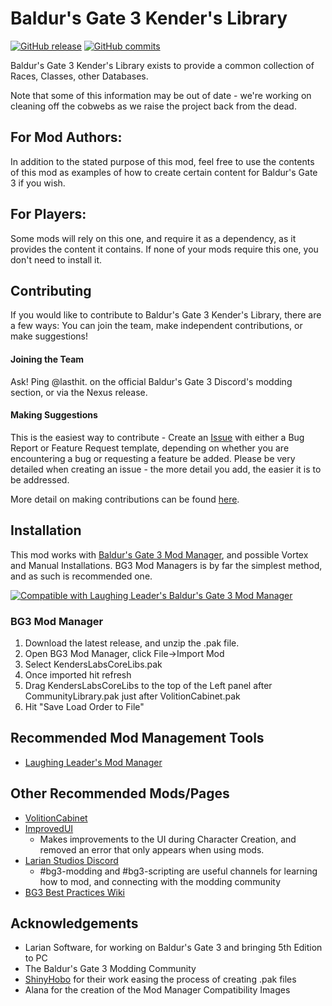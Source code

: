 # Baldur's Gate 3 Kender's Library

[![GitHub release](https://img.shields.io/github/v/tag/novus213/BG3_KendersLabsCoreLibs?label=Latest%20Version)](https://GitHub.com/novus213/BG3_KendersLabsCoreLibs/releases/) [![GitHub commits](https://img.shields.io/github/commits-since/novus213/BG3_KendersLabsCoreLibs/main)](https://GitHub.com/novus213/BG3_KendersLabsCoreLibs/commit/)

Baldur's Gate 3 Kender's Library exists to provide a common collection of
Races, Classes, other Databases.

Note that some of this information may be out of date - we're working on cleaning off the cobwebs as we raise the project back from the dead.

## For Mod Authors:
In addition to the stated purpose of this mod, feel free to use the contents of
this mod as examples of how to create certain content for Baldur's Gate 3 if you
wish.

## For Players:
Some mods will rely on this one, and require it as a dependency, as it provides the content it contains. If none of your mods require this one, you don't need to install it.

## Contributing
If you would like to contribute to Baldur's Gate 3 Kender's Library, there are
a few ways: You can join the team, make independent contributions, or make
suggestions!

#### Joining the Team
Ask! Ping @lasthit. on the official Baldur's Gate 3 Discord's modding section, or via the Nexus release.

#### Making Suggestions
This is the easiest way to contribute - Create an [Issue](https://github.com/novus213/BG3_KendersLabsCoreLibs/issues)
with either a Bug Report or Feature Request template, depending on whether you
are encountering a bug or requesting a feature be added. Please be very detailed
when creating an issue - the more detail you add, the easier it is to be
addressed.

More detail on making contributions can be found [here](https://github.com/novus213/BG3_KendersLabsCoreLibs/wiki/Making-Contributions).

## Installation
This mod works with [Baldur's Gate 3 Mod Manager](https://github.com/LaughingLeader/BG3ModManager), and possible Vortex and Manual
Installations. BG3 Mod Managers is by far the simplest method, and as such is recommended one.

[![Compatible with Laughing Leader's Baldur's Gate 3 Mod Manager](https://i.imgur.com/qtdx2Yq.png)](https://github.com/LaughingLeader/BG3ModManager)

### BG3 Mod Manager
1. Download the latest release, and unzip the .pak file.
2. Open BG3 Mod Manager, click File->Import Mod
3. Select KendersLabsCoreLibs.pak
5. Once imported hit refresh
6. Drag KendersLabsCoreLibs to the top of the Left panel after CommunityLibrary.pak just after VolitionCabinet.pak
8. Hit "Save Load Order to File"

## Recommended Mod Management Tools
- [Laughing Leader's Mod Manager](https://github.com/LaughingLeader/BG3ModManager)

## Other Recommended Mods/Pages
- [VolitionCabinet](https://github.com/AtilioA/BG3-volition-cabinet)
- [ImprovedUI](https://github.com/TheRealDjmr/BG3ImprovedUI)
  - Makes improvements to the UI during Character Creation, and removed an error
  that only appears when using mods.
- [Larian Studios Discord](https://discord.com/invite/larianstudios)
  - #bg3-modding and #bg3-scripting are useful channels for learning how to mod, and connecting with the modding community
- [BG3 Best Practices Wiki](https://github.com/Baldurs-Gate-3-modders/Best-Practices-Wiki/wiki)

## Acknowledgements
- Larian Software, for working on Baldur's Gate 3 and bringing 5th Edition to PC
- The Baldur's Gate 3 Modding Community
- [ShinyHobo](https://github.com/ShinyHobo) for their work easing the process of
creating .pak files
- Alana for the creation of the Mod Manager Compatibility Images